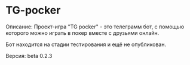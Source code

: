 # TG-pocker

Описание: Проект-игра "TG pocker" - это телеграмм бот, с помощью которого можно играть в покер вместе с друзьями онлайн.

Бот находится на стадии тестирования и ещё не опубликован.

Версия: beta 0.2.3